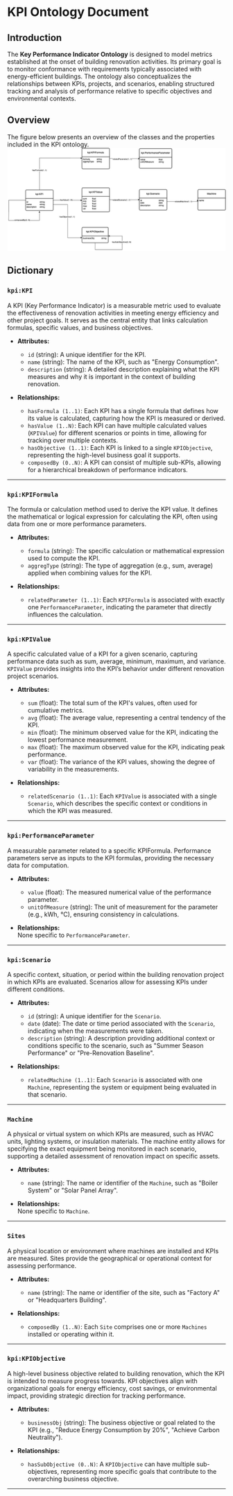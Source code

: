 # KPI Ontology Document 

## Introduction
The **Key Performance Indicator Ontology** is designed to model metrics established at the onset of building renovation activities. Its primary goal is to monitor conformance with requirements typically associated with energy-efficient buildings. The ontology also conceptualizes the relationships between KPIs, projects, and scenarios, enabling structured tracking and analysis of performance relative to specific objectives and environmental contexts.

## Overview
The figure below presents an overview of the classes and the properties included in the KPI ontology.
![Alt text](KPI-Onto.jpg "KPI Ontology Class Diagram")

## Dictionary

### `kpi:KPI`
    
A KPI (Key Performance Indicator) is a measurable metric used to evaluate the effectiveness of renovation activities in meeting energy efficiency and other project goals. It serves as the central entity that links calculation formulas, specific values, and business objectives.

   - **Attributes:**
     - `id` (string): A unique identifier for the KPI.
     - `name` (string): The name of the KPI, such as "Energy Consumption".
     - `description` (string): A detailed description explaining what the KPI measures and why it is important in the context of building renovation.

   - **Relationships:**
     - `hasFormula (1..1)`: Each KPI has a single formula that defines how its value is calculated, capturing how the KPI is measured or derived.
     - `hasValue (1..N)`: Each KPI can have multiple calculated values (`KPIValue`) for different scenarios or points in time, allowing for tracking over multiple contexts.
     - `hasObjective (1..1)`: Each KPI is linked to a single `KPIObjective`, representing the high-level business goal it supports.
     - `composedBy (0..N)`: A KPI can consist of multiple sub-KPIs, allowing for a hierarchical breakdown of performance indicators.

---

### `kpi:KPIFormula`
    
The formula or calculation method used to derive the KPI value. It defines the mathematical or logical expression for calculating the KPI, often using data from one or more performance parameters.

   - **Attributes:**
     - `formula` (string): The specific calculation or mathematical expression used to compute the KPI.
     - `aggregType` (string): The type of aggregation (e.g., sum, average) applied when combining values for the KPI.

   - **Relationships:**
     - `relatedParameter (1..1)`: Each `KPIFormula` is associated with exactly one `PerformanceParameter`, indicating the parameter that directly influences the calculation.

---

### `kpi:KPIValue`
    
A specific calculated value of a KPI for a given scenario, capturing performance data such as sum, average, minimum, maximum, and variance. `KPIValue` provides insights into the KPI’s behavior under different renovation project scenarios.

   - **Attributes:**
     - `sum` (float): The total sum of the KPI's values, often used for cumulative metrics.
     - `avg` (float): The average value, representing a central tendency of the KPI.
     - `min` (float): The minimum observed value for the KPI, indicating the lowest performance measurement.
     - `max` (float): The maximum observed value for the KPI, indicating peak performance.
     - `var` (float): The variance of the KPI values, showing the degree of variability in the measurements.

   - **Relationships:**
     - `relatedScenario (1..1)`: Each `KPIValue` is associated with a single `Scenario`, which describes the specific context or conditions in which the KPI was measured.

---

### `kpi:PerformanceParameter`
A measurable parameter related to a specific KPIFormula. Performance parameters serve as inputs to the KPI formulas, providing the necessary data for computation.

   - **Attributes:**
     - `value` (float): The measured numerical value of the performance parameter.
     - `unitOfMeasure` (string): The unit of measurement for the parameter (e.g., kWh, °C), ensuring consistency in calculations.

   - **Relationships:**  
     None specific to `PerformanceParameter`.

---

### `kpi:Scenario`
    
A specific context, situation, or period within the building renovation project in which KPIs are evaluated. Scenarios allow for assessing KPIs under different conditions.

   - **Attributes:**
     - `id` (string): A unique identifier for the `Scenario`.
     - `date` (date): The date or time period associated with the `Scenario`, indicating when the measurements were taken.
     - `description` (string): A description providing additional context or conditions specific to the scenario, such as "Summer Season Performance" or "Pre-Renovation Baseline".

   - **Relationships:**
     - `relatedMachine (1..1)`: Each `Scenario` is associated with one `Machine`, representing the system or equipment being evaluated in that scenario.

---

### `Machine`
    
A physical or virtual system on which KPIs are measured, such as HVAC units, lighting systems, or insulation materials. The machine entity allows for specifying the exact equipment being monitored in each scenario, supporting a detailed assessment of renovation impact on specific assets.

   - **Attributes:**
     - `name` (string): The name or identifier of the `Machine`, such as "Boiler System" or "Solar Panel Array".

   - **Relationships:**  
     None specific to `Machine`.

---

### `Sites`

A physical location or environment where machines are installed and KPIs are measured. Sites provide the geographical or operational context for assessing performance.

- **Attributes:**
  - `name` (string): The name or identifier of the site, such as "Factory A" or "Headquarters Building".

- **Relationships:**
  - `composedBy (1..N)`: Each `Site` comprises one or more `Machines` installed or operating within it.

---

### `kpi:KPIObjective`
    
A high-level business objective related to building renovation, which the KPI is intended to measure progress towards. KPI objectives align with organizational goals for energy efficiency, cost savings, or environmental impact, providing strategic direction for tracking performance.

   - **Attributes:**
     - `businessObj` (string): The business objective or goal related to the KPI (e.g., "Reduce Energy Consumption by 20%", "Achieve Carbon Neutrality").

   - **Relationships:**
     - `hasSubObjective (0..N)`: A `KPIObjective` can have multiple sub-objectives, representing more specific goals that contribute to the overarching business objective.

---
	
